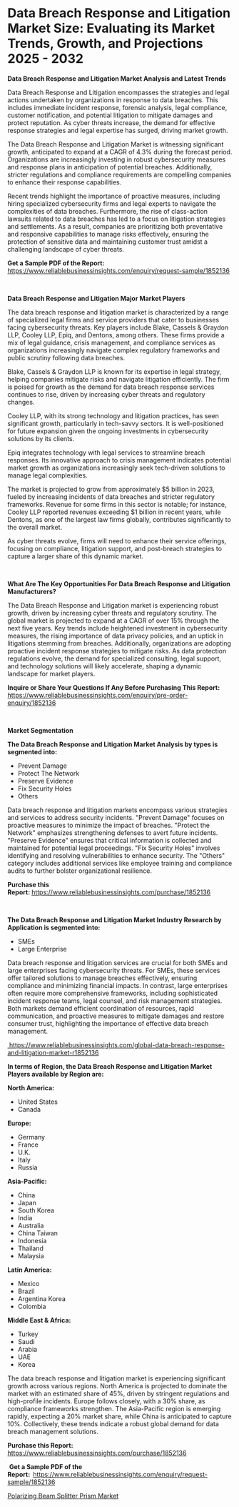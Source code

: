 <p><h1>Data Breach Response and Litigation Market Size: Evaluating its Market Trends, Growth, and Projections 2025 - 2032</h1></p><p><strong>Data Breach Response and Litigation Market Analysis and Latest Trends</strong></p>
<p><p>Data Breach Response and Litigation encompasses the strategies and legal actions undertaken by organizations in response to data breaches. This includes immediate incident response, forensic analysis, legal compliance, customer notification, and potential litigation to mitigate damages and protect reputation. As cyber threats increase, the demand for effective response strategies and legal expertise has surged, driving market growth.</p><p>The Data Breach Response and Litigation Market is witnessing significant growth, anticipated to expand at a CAGR of 4.3% during the forecast period. Organizations are increasingly investing in robust cybersecurity measures and response plans in anticipation of potential breaches. Additionally, stricter regulations and compliance requirements are compelling companies to enhance their response capabilities.</p><p>Recent trends highlight the importance of proactive measures, including hiring specialized cybersecurity firms and legal experts to navigate the complexities of data breaches. Furthermore, the rise of class-action lawsuits related to data breaches has led to a focus on litigation strategies and settlements. As a result, companies are prioritizing both preventative and responsive capabilities to manage risks effectively, ensuring the protection of sensitive data and maintaining customer trust amidst a challenging landscape of cyber threats.</p></p>
<p><strong>Get a Sample PDF of the Report:&nbsp;</strong> <a href="https://www.reliablebusinessinsights.com/enquiry/request-sample/1852136?utm_campaign=3106&utm_medium=2&utm_source=Github&utm_content=ia&utm_term=27032025&utm_id=data-breach-response-and-litigation">https://www.reliablebusinessinsights.com/enquiry/request-sample/1852136</a></p>
<p>&nbsp;</p>
<p><strong>Data Breach Response and Litigation Major Market Players</strong></p>
<p><p>The data breach response and litigation market is characterized by a range of specialized legal firms and service providers that cater to businesses facing cybersecurity threats. Key players include Blake, Cassels & Graydon LLP, Cooley LLP, Epiq, and Dentons, among others. These firms provide a mix of legal guidance, crisis management, and compliance services as organizations increasingly navigate complex regulatory frameworks and public scrutiny following data breaches.</p><p>Blake, Cassels & Graydon LLP is known for its expertise in legal strategy, helping companies mitigate risks and navigate litigation efficiently. The firm is poised for growth as the demand for data breach response services continues to rise, driven by increasing cyber threats and regulatory changes. </p><p>Cooley LLP, with its strong technology and litigation practices, has seen significant growth, particularly in tech-savvy sectors. It is well-positioned for future expansion given the ongoing investments in cybersecurity solutions by its clients.</p><p>Epiq integrates technology with legal services to streamline breach responses. Its innovative approach to crisis management indicates potential market growth as organizations increasingly seek tech-driven solutions to manage legal complexities.</p><p>The market is projected to grow from approximately $5 billion in 2023, fueled by increasing incidents of data breaches and stricter regulatory frameworks. Revenue for some firms in this sector is notable; for instance, Cooley LLP reported revenues exceeding $1 billion in recent years, while Dentons, as one of the largest law firms globally, contributes significantly to the overall market.</p><p>As cyber threats evolve, firms will need to enhance their service offerings, focusing on compliance, litigation support, and post-breach strategies to capture a larger share of this dynamic market.</p></p>
<p>&nbsp;</p>
<p><strong>What Are The Key Opportunities For Data Breach Response and Litigation Manufacturers?</strong></p>
<p><p>The Data Breach Response and Litigation market is experiencing robust growth, driven by increasing cyber threats and regulatory scrutiny. The global market is projected to expand at a CAGR of over 15% through the next five years. Key trends include heightened investment in cybersecurity measures, the rising importance of data privacy policies, and an uptick in litigations stemming from breaches. Additionally, organizations are adopting proactive incident response strategies to mitigate risks. As data protection regulations evolve, the demand for specialized consulting, legal support, and technology solutions will likely accelerate, shaping a dynamic landscape for market players.</p></p>
<p><strong>Inquire or Share Your Questions If Any Before Purchasing This Report:</strong> <a href="https://www.reliablebusinessinsights.com/enquiry/pre-order-enquiry/1852136?utm_campaign=3106&utm_medium=2&utm_source=Github&utm_content=ia&utm_term=27032025&utm_id=data-breach-response-and-litigation">https://www.reliablebusinessinsights.com/enquiry/pre-order-enquiry/1852136</a></p>
<p>&nbsp;</p>
<p><strong>Market Segmentation</strong></p>
<p><strong>The Data Breach Response and Litigation Market Analysis by types is segmented into:</strong></p>
<p><ul><li>Prevent Damage</li><li>Protect The Network</li><li>Preserve Evidence</li><li>Fix Security Holes</li><li>Others</li></ul></p>
<p><p>Data breach response and litigation markets encompass various strategies and services to address security incidents. "Prevent Damage" focuses on proactive measures to minimize the impact of breaches. "Protect the Network" emphasizes strengthening defenses to avert future incidents. "Preserve Evidence" ensures that critical information is collected and maintained for potential legal proceedings. "Fix Security Holes" involves identifying and resolving vulnerabilities to enhance security. The "Others" category includes additional services like employee training and compliance audits to further bolster organizational resilience.</p></p>
<p><strong>Purchase this Report:&nbsp;</strong><a href="https://www.reliablebusinessinsights.com/purchase/1852136?utm_campaign=3106&utm_medium=2&utm_source=Github&utm_content=ia&utm_term=27032025&utm_id=data-breach-response-and-litigation">https://www.reliablebusinessinsights.com/purchase/1852136</a></p>
<p>&nbsp;</p>
<p><strong>The Data Breach Response and Litigation Market Industry Research by Application is segmented into:</strong></p>
<p><ul><li>SMEs</li><li>Large Enterprise</li></ul></p>
<p><p>Data breach response and litigation services are crucial for both SMEs and large enterprises facing cybersecurity threats. For SMEs, these services offer tailored solutions to manage breaches effectively, ensuring compliance and minimizing financial impacts. In contrast, large enterprises often require more comprehensive frameworks, including sophisticated incident response teams, legal counsel, and risk management strategies. Both markets demand efficient coordination of resources, rapid communication, and proactive measures to mitigate damages and restore consumer trust, highlighting the importance of effective data breach management.</p></p>
<p><a href="https://www.reliablebusinessinsights.com/global-data-breach-response-and-litigation-market-r1852136?utm_campaign=3106&utm_medium=2&utm_source=Github&utm_content=ia&utm_term=27032025&utm_id=data-breach-response-and-litigation">&nbsp;https://www.reliablebusinessinsights.com/global-data-breach-response-and-litigation-market-r1852136</a></p>
<p><strong>In terms of Region, the Data Breach Response and Litigation Market Players available by Region are:</strong></p>
<p>
    <p> <strong> North America: </strong>
        <ul>
            <li>United States</li>
            <li>Canada</li>
        </ul>
        </p> 
    <p> <strong> Europe: </strong>
        <ul>
            <li>Germany</li>
            <li>France</li>
            <li>U.K.</li>
            <li>Italy</li>
            <li>Russia</li>
        </ul>
        </p> 
    <p> <strong> Asia-Pacific: </strong>
        <ul>
            <li>China</li>
            <li>Japan</li>
            <li>South Korea</li>
            <li>India</li>
            <li>Australia</li>
            <li>China Taiwan</li>
            <li>Indonesia</li>
            <li>Thailand</li>
            <li>Malaysia</li>
        </ul>
        </p> 
    <p> <strong> Latin America: </strong>
        <ul>
            <li>Mexico</li>
            <li>Brazil</li>
            <li>Argentina Korea</li>
            <li>Colombia</li>
        </ul>
        </p> 
    <p> <strong> Middle East & Africa: </strong>
        <ul>
            <li>Turkey</li>
            <li>Saudi</li>
            <li>Arabia</li>
            <li>UAE</li>
            <li>Korea</li>
        </ul>
    </p>
    </p>
<p><p>The data breach response and litigation market is experiencing significant growth across various regions. North America is projected to dominate the market with an estimated share of 45%, driven by stringent regulations and high-profile incidents. Europe follows closely, with a 30% share, as compliance frameworks strengthen. The Asia-Pacific region is emerging rapidly, expecting a 20% market share, while China is anticipated to capture 10%. Collectively, these trends indicate a robust global demand for data breach management solutions.</p></p>
<p><strong>Purchase this Report: </strong><a href="https://www.reliablebusinessinsights.com/purchase/1852136?utm_campaign=3106&utm_medium=2&utm_source=Github&utm_content=ia&utm_term=27032025&utm_id=data-breach-response-and-litigation">https://www.reliablebusinessinsights.com/purchase/1852136</a></p>
<p>&nbsp;<strong>Get a Sample PDF of the Report:&nbsp;&nbsp;</strong><a href="https://www.reliablebusinessinsights.com/enquiry/request-sample/1852136?utm_campaign=3106&utm_medium=2&utm_source=Github&utm_content=ia&utm_term=27032025&utm_id=data-breach-response-and-litigation">https://www.reliablebusinessinsights.com/enquiry/request-sample/1852136</a></p>
<p><strong></strong></p>
<p><p><a href="https://github.com/lalolatiot/Market-Research-Report-List-1/blob/main/polarizing-beam-splitter-prism-market.md?utm_campaign=3106&utm_medium=2&utm_source=Github&utm_content=ia&utm_term=27032025&utm_id=data-breach-response-and-litigation">Polarizing Beam Splitter Prism Market</a></p></p>